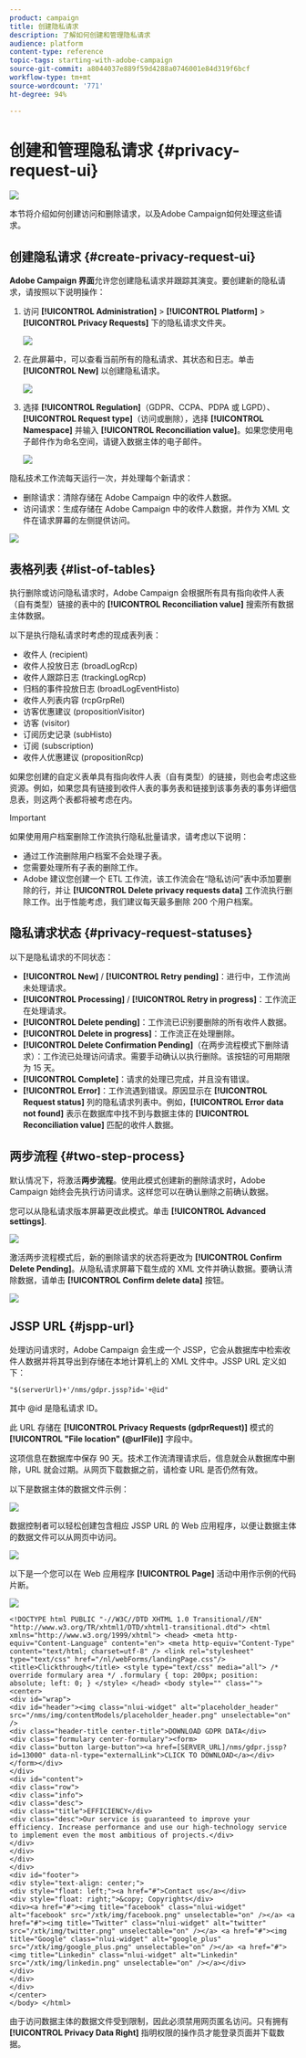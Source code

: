 ```yaml
---
product: campaign
title: 创建隐私请求
description: 了解如何创建和管理隐私请求
audience: platform
content-type: reference
topic-tags: starting-with-adobe-campaign
source-git-commit: a8044037e889f59d4288a0746001e84d319f6bcf
workflow-type: tm+mt
source-wordcount: '771'
ht-degree: 94%

---
```


# 创建和管理隐私请求 {#privacy-request-ui}

![](../../assets/v7-only.svg)

本节将介绍如何创建访问和删除请求，以及Adobe Campaign如何处理这些请求。

## 创建隐私请求 {#create-privacy-request-ui}

**Adobe Campaign 界面**&#x200B;允许您创建隐私请求并跟踪其演变。要创建新的隐私请求，请按照以下说明操作：

1. 访问 **[!UICONTROL Administration]** > **[!UICONTROL Platform]** > **[!UICONTROL Privacy Requests]** 下的隐私请求文件夹。

   ![](assets/privacy-requests-folder.png)

1. 在此屏幕中，可以查看当前所有的隐私请求、其状态和日志。单击 **[!UICONTROL New]** 以创建隐私请求。

   ![](assets/privacy-request-new.png)

1. 选择 **[!UICONTROL Regulation]**（GDPR、CCPA、PDPA 或 LGPD）、**[!UICONTROL Request type]**（访问或删除），选择 **[!UICONTROL Namespace]** 并输入 **[!UICONTROL Reconciliation value]**。如果您使用电子邮件作为命名空间，请键入数据主体的电子邮件。

   ![](assets/privacy-request-properties.png)

隐私技术工作流每天运行一次，并处理每个新请求：

* 删除请求：清除存储在 Adobe Campaign 中的收件人数据。
* 访问请求：生成存储在 Adobe Campaign 中的收件人数据，并作为 XML 文件在请求屏幕的左侧提供访问。

![](assets/privacy-request-download.png)

## 表格列表 {#list-of-tables}

执行删除或访问隐私请求时，Adobe Campaign 会根据所有具有指向收件人表（自有类型）链接的表中的 **[!UICONTROL Reconciliation value]** 搜索所有数据主体数据。

以下是执行隐私请求时考虑的现成表列表：

* 收件人 (recipient)
* 收件人投放日志 (broadLogRcp)
* 收件人跟踪日志 (trackingLogRcp)
* 归档的事件投放日志 (broadLogEventHisto)
* 收件人列表内容 (rcpGrpRel)
* 访客优惠建议 (propositionVisitor)
* 访客 (visitor)
* 订阅历史记录 (subHisto)
* 订阅 (subscription)
* 收件人优惠建议 (propositionRcp)

如果您创建的自定义表单具有指向收件人表（自有类型）的链接，则也会考虑这些资源。例如，如果您具有链接到收件人表的事务表和链接到该事务表的事务详细信息表，则这两个表都将被考虑在内。

>[!IMPORTANT]
>
>如果使用用户档案删除工作流执行隐私批量请求，请考虑以下说明：
>* 通过工作流删除用户档案不会处理子表。
>* 您需要处理所有子表的删除工作。
>* Adobe 建议您创建一个 ETL 工作流，该工作流会在“隐私访问”表中添加要删除的行，并让 **[!UICONTROL Delete privacy requests data]** 工作流执行删除工作。出于性能考虑，我们建议每天最多删除 200 个用户档案。


## 隐私请求状态 {#privacy-request-statuses}

以下是隐私请求的不同状态：

* **[!UICONTROL New]** / **[!UICONTROL Retry pending]**：进行中，工作流尚未处理请求。
* **[!UICONTROL Processing]** / **[!UICONTROL Retry in progress]**：工作流正在处理请求。
* **[!UICONTROL Delete pending]**：工作流已识别要删除的所有收件人数据。
* **[!UICONTROL Delete in progress]**：工作流正在处理删除。
* **[!UICONTROL Delete Confirmation Pending]**（在两步流程模式下删除请求）：工作流已处理访问请求。需要手动确认以执行删除。该按钮的可用期限为 15 天。
* **[!UICONTROL Complete]**：请求的处理已完成，并且没有错误。
* **[!UICONTROL Error]**：工作流遇到错误。原因显示在 **[!UICONTROL Request status]** 列的隐私请求列表中。例如，**[!UICONTROL Error data not found]** 表示在数据库中找不到与数据主体的 **[!UICONTROL Reconciliation value]** 匹配的收件人数据。

## 两步流程 {#two-step-process}

默认情况下，将激活&#x200B;**两步流程**。使用此模式创建新的删除请求时，Adobe Campaign 始终会先执行访问请求。这样您可以在确认删除之前确认数据。

您可以从隐私请求版本屏幕更改此模式。单击 **[!UICONTROL Advanced settings]**.

![](assets/privacy-request-advanced-settings.png)

激活两步流程模式后，新的删除请求的状态将更改为 **[!UICONTROL Confirm Delete Pending]**。从隐私请求屏幕下载生成的 XML 文件并确认数据。要确认清除数据，请单击 **[!UICONTROL Confirm delete data]** 按钮。

![](assets/privacy-request-delete-data.png)

## JSSP URL {#jspp-url}

处理访问请求时，Adobe Campaign 会生成一个 JSSP，它会从数据库中检索收件人数据并将其导出到存储在本地计算机上的 XML 文件中。JSSP URL 定义如下：

```
"$(serverUrl)+'/nms/gdpr.jssp?id='+@id"
```

其中 @id 是隐私请求 ID。

此 URL 存储在 **[!UICONTROL Privacy Requests (gdprRequest)]** 模式的 **[!UICONTROL "File location" (@urlFile)]** 字段中。

这项信息在数据库中保存 90 天。技术工作流清理请求后，信息就会从数据库中删除，URL 就会过期。从网页下载数据之前，请检查 URL 是否仍然有效。

以下是数据主体的数据文件示例：

![](assets/do-not-localize/privacy-access-file.png)

数据控制者可以轻松创建包含相应 JSSP URL 的 Web 应用程序，以便让数据主体的数据文件可以从网页中访问。

![](assets/privacy-gdpr-jssp.png)

以下是一个您可以在 Web 应用程序 **[!UICONTROL Page]** 活动中用作示例的代码片断。

![](assets/privacy-page-activity.png)

```
<!DOCTYPE html PUBLIC "-//W3C//DTD XHTML 1.0 Transitional//EN" "http://www.w3.org/TR/xhtml1/DTD/xhtml1-transitional.dtd"> <html xmlns="http://www.w3.org/1999/xhtml"> <head> <meta http-equiv="Content-Language" content="en"> <meta http-equiv="Content-Type" content="text/html; charset=utf-8" /> <link rel="stylesheet" type="text/css" href="/nl/webForms/landingPage.css"/> <title>Clickthrough</title> <style type="text/css" media="all"> /* override formulary area */ .formulary { top: 200px; position: absolute; left: 0; } </style> </head> <body style="" class="">
<center>
<div id="wrap">
<div id="header"><img class="nlui-widget" alt="placeholder_header" src="/nms/img/contentModels/placeholder_header.png" unselectable="on" />
<div class="header-title center-title">DOWNLOAD GDPR DATA</div>
<div class="formulary center-formulary"><form>
<div class="button large-button"><a href=[SERVER_URL]/nms/gdpr.jssp?id=13000" data-nl-type="externalLink">CLICK TO DOWNLOAD</a></div>
</form></div>
</div>
<div id="content">
<div class="row">
<div class="info">
<div class="desc">
<div class="title">EFFICIENCY</div>
<div class="desc">Our service is guaranteed to improve your efficiency. Increase performance and use our high-technology service to implement even the most ambitious of projects.</div>
</div>
</div>
</div>
</div>
<div id="footer">
<div style="text-align: center;">
<div style="float: left;"><a href="#">Contact us</a></div>
<div style="float: right;">&copy; Copyrights</div>
<div><a href="#"><img title="facebook" class="nlui-widget" alt="facebook" src="/xtk/img/facebook.png" unselectable="on" /></a> <a href="#"><img title="Twitter" class="nlui-widget" alt="twitter" src="/xtk/img/twitter.png" unselectable="on" /></a> <a href="#"><img title="Google" class="nlui-widget" alt="google_plus" src="/xtk/img/google_plus.png" unselectable="on" /></a> <a href="#"><img title="Linkedin" class="nlui-widget" alt="Linkedin" src="/xtk/img/linkedin.png" unselectable="on" /></a></div>
</div>
</div>
</div>
</center>
</body> </html>
```

由于访问数据主体的数据文件受到限制，因此必须禁用网页匿名访问。只有拥有 **[!UICONTROL Privacy Data Right]** 指明权限的操作员才能登录页面并下载数据。
